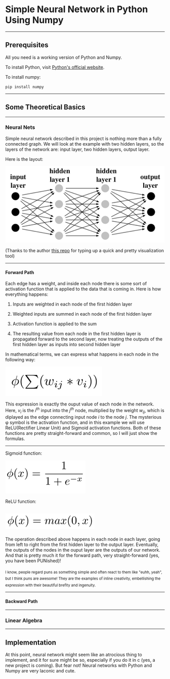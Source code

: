 # Simple Neural Network in Python Using Numpy

---

## Prerequisites

All you need is a working version of Python and Numpy. 

To install Python, visit [Python's official website](https://www.python.org/downloads/).

To install numpy:

```
pip install numpy
```

---

## Some Theoretical Basics

---

### Neural Nets

Simple neural network described in this project is nothing more than a fully connected graph. We will look at the example with two hidden layers, so the layers of the network are: input layer, two hidden layers, output layer. 

Here is the layout:

![alt text](https://github.com/antonarapin/simple_nn_python/blob/project_description/images/net_layout.png "Fully connected graph")

(Thanks to the author [this repo](https://github.com/martisak/dotnets) for typing up a quick and pretty visualization tool)

---

#### Forward Path

Each edge has a weight, and inside each node there is some sort of activation function that is applied to the data that is coming in. Here is how everything happens:

1. Inputs are weighted in each node of the first hidden layer

2. Weighted inputs are summed in each node of the first hidden layer

3. Activation function is applied to the sum

4. The resulting value from each node in the first hidden layer is propagated forward to the second layer, now treating the outputs of the first hidden layer as inputs into second hidden layer

In mathematical terms, we can express what happens in each node in the following way:

![alt text](https://github.com/antonarapin/simple_nn_python/blob/project_description/images/inside_node_sum.png "What happens in each node")

This expression is exactly the ouput value of each node in the network. Here, *v<sub>i</sub>* is the *i<sup>th</sup>* input into the *j<sup>th</sup>* node, multiplied by the weight *w<sub>ij</sub>*, which is diplayed as the edge connecting input node *i* to the node *j*. The mysterious φ symbol is the activation function, and in this example we will use ReLU(Rectifier Linear Unit) and Sigmoid activation functions. Both of these functions are pretty straight-forward and common, so I will just show the formulas.

---

Sigmoid function: 

![alt text](https://github.com/antonarapin/simple_nn_python/blob/project_description/images/sigmoid.png "Sigmoid") 

ReLU function: 

![alt text](https://github.com/antonarapin/simple_nn_python/blob/project_description/images/relu.png "ReLU")
---

The operation described above happens in each node in each layer, going from left to right from the first hidden layer to the output layer. Eventually, the outputs of the nodes in the ouput layer are the outputs of our network. And that is pretty much it for the forward path, very straight-forward (yes, you have been PUNished)! 

<sub>I know, people regard puns as something simple and often react to them like "euhh, yeah", but I think puns are awesome! They are the examples of inline creativity, embellishing the expression with their beautiful brefity and ingenuity.</sub>

---

#### Backward Path


---

### Linear Algebra

---

## Implementation

At this point, neural network might seem like an atrocious thing to implement, and it for sure might be so, especially if you do it in c (yes, a new project is coming). But fear not! Neural networks with Python and Numpy are very laconic and cute. 


